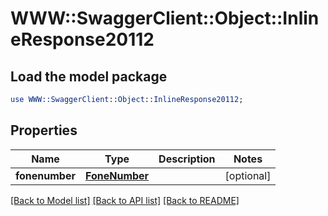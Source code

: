 # WWW::SwaggerClient::Object::InlineResponse20112

## Load the model package
```perl
use WWW::SwaggerClient::Object::InlineResponse20112;
```

## Properties
Name | Type | Description | Notes
------------ | ------------- | ------------- | -------------
**fonenumber** | [**FoneNumber**](FoneNumber.md) |  | [optional] 

[[Back to Model list]](../README.md#documentation-for-models) [[Back to API list]](../README.md#documentation-for-api-endpoints) [[Back to README]](../README.md)


